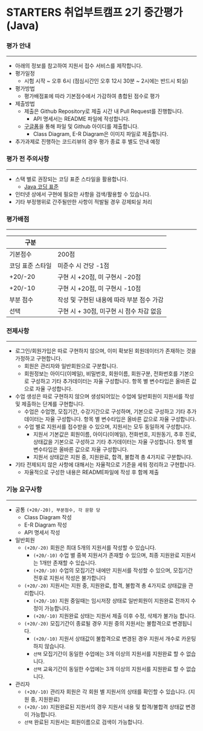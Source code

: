 # STARTERS 취업부트캠프 2기 중간평가 (Java)

### 평가 안내

---

- 아래의 정보를 참고하여 지원서 접수 서비스를 제작합니다.
- 평가일정
    - 시험 시작 ~ 오후 6시 (점심시간인 오후 12시 30분 ~ 2시에는 반드시 퇴실)
- 평가방법
    - 평가배점표에 따라 기본점수에서 가감하여 총합된 점수로 평가
- 제출방법
    - 제출은 Github Repository로 제출 시간 내 Pull Request를 진행합니다.
        - API 명세서는 README 파일에 작성합니다.
    - [구글폼](https://forms.gle/8D7pQyk8A3ViHA6A8)을 통해 파일 및 Github 아이디를 제출합니다.
        - Class Diagram, E-R Diagram은 이미지 파일로 제출합니다.
- 추가과제로 진행하는 코드리뷰의 경우 평가 종료 후 별도 안내 예정

### 평가 전 주의사항

---

- 스택 별로 권장되는 코딩 표준 스타일을 활용합니다.
    - [Java 코딩 표준](https://www.notion.so/Java-9fd68c7f44a548948496031d5e6910df)
- 인터넷 상에서 구현에 필요한 사항을 검색/활용할 수 있습니다.
- 기타 부정행위로 간주될만한 사항이 적발될 경우 강제퇴실 처리

### 평가배점

---

| 구분 |  |
| --- | --- |
| 기본점수 | 200점 |
| 코딩 표준 스타일 | 미준수 시 건당 -1점 |
| +20/-20 | 구현 시 +20점, 미 구현시 -20점 |
| +20/-10 | 구현 시 +20점, 미 구현시 -10점 |
| 부분 점수 | 작성 및 구현된 내용에 따라 부분 점수 가감 |
| 선택 | 구현 시 + 30점, 미구현 시 점수 차감 없음 |

### 전제사항

---

- 로그인/회원가입은 따로 구현하지 않으며, 이미 확보된 회원데이터가 존재하는 것을 가정하고 구현합니다.
    - 회원은 관리자와 일반회원으로 구분합니다.
    - 회원정보는 아이디(이메일), 비밀번호, 회원이름, 회원구분, 전화번호를 기본으로 구성하고 기타 추가데이터는 자율 구성합니다. 항목 별 변수타입은 올바른 값으로 자율 구성합니다.
- 수업 생성은 따로 구현하지 않으며 생성되어있는 수업에 일반회원이 지원서를 작성 및 제출하는 단계를 구현합니다.
    - 수업은 수업명, 모집기간, 수강기간으로 구성하며, 기본으로 구성하고 기타 추가데이터는 자율 구성합니다. 항목 별 변수타입은 올바른 값으로 자율 구성합니다.
    - 수업 별로 지원서를 접수받을 수 있으며, 지원서는 모두 동일하게 구성합니다.
        - 지원서 기본값은 회원이름, 아이디(이메일), 전화번호, 지원동기, 추후 진로, 상태값을 기본으로 구성하고 기타 추가데이터는 자율 구성합니다. 항목 별 변수타입은 올바른 값으로 자율 구성합니다.
        - 지원서 상태값은 지원 중, 지원완료, 합격, 불합격 총 4가지로 구분합니다.
- 기타 전제되지 않은 사항에 대해서는 자율적으로 기준을 세워 정리하고 구현합니다.
    - 자율적으로 구성한 내용은 README파일에 작성 후 함께 제출

### 기능 요구사항

---

- 공통 `(+20/-20), 부분점수, 각 문항 당`
    - Class Diagram 작성
    - E-R Diagram 작성
    - API 명세서 작성
- 일반회원
    - `(+20/-20)` 회원은 최대 5개의 지원서를 작성할 수 있습니다.
        - `(+20/-10)` 수업 별 중복 지원서가 존재할 수 있으며, 최종 지원완료 지원서는 1개만 존재할 수 있습니다.
        - `(+20/-10)` 수업의 모집기간 내에만 지원서를 작성할 수 있으며, 모집기간 전후로 지원서 작성은 불가합니다
    - `(+20/-20)`  지원서는 지원 중, 지원완료, 합격, 불합격 총 4가지로 상태값을 관리합니다.
        - `(+20/-10)` 지원 중일때는 임시저장 상태로 일반회원이 지원완료 전까지 수정이 가능합니다.
        - `(+20/-10)` 지원완료 상태는 지원서 제출 이후 수정, 삭제가 불가능 합니다.
    - `(+20/-20)` 모집기간이 종료될 경우 지원 중의 지원서는 불합격으로 변경됩니다.
        - `(+20/-10)` 지원서 상태값이 불합격으로 변경된 경우 지원서 개수로 카운팅 하지 않습니다.
        - `선택` 모집기간이 동일한 수업에는 3개 이상의 지원서를 지원완료 할 수 없습니다.
        - `선택` 교육기간이 동일한 수업에는 3개 이상의 지원서를 지원완료 할 수 없습니다.
- 관리자
    - `(+20/-10)` 관리자 회원은 각 회원 별 지원서의 상태를 확인할 수 있습니다. (지원 중, 지원완료)
    - `(+20/-10)` 지원완료된 지원서의 경우 지원서 내용 및 합격/불합격 상태값 변경이 가능합니다.
    - `선택` 완료된 지원서는 회원이름으로 검색이 가능합니다.
